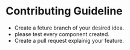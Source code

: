 # Contributing Guideline

- Create a feture branch of your desired idea.
- please test every component created.
- Create a pull request explainig your feature.
